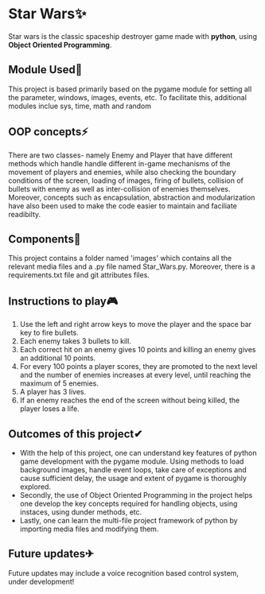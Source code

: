 # Star Wars✨
 Star wars is the classic spaceship destroyer game made with **python**, using **Object Oriented Programming**.
 
 ## Module Used🧩 
 This project is based primarily based on the pygame module for setting all the parameter, windows, images, events, etc. To facilitate this, additional modules inclue sys, time,
 math and random
 
 ## OOP concepts⚡
 There are two classes- namely Enemy and Player that have different methods which handle handle different in-game mechanisms of the movement of players and enemies, while also
 checking the boundary conditions of the screen, loading of images, firing of bullets, collision of bullets with enemy as well as inter-collision of enemies themselves. Moreover,
 concepts such as encapsulation, abstraction and modularization have also been used to make the code easier to maintain and faciliate readibilty.
 
 ## Components🔢
 This project contains a folder named 'images' which contains all the relevant media files and a .py file named Star_Wars.py. Moreover, there is a requirements.txt file and git
 attributes files.
 
 ## Instructions to play🎮
 1. Use the left and right arrow keys to move the player and the space bar key to fire bullets. 
 2. Each enemy takes 3 bullets to kill. 
 3. Each correct hit on an enemy gives 10 points and killing an enemy gives an additional 10 points.
 4. For every 100 points a player scores, they are promoted to the next level and the number of enemies increases at every level, until reaching the maximum of 5 enemies.
 5. A player has 3 lives.
 6. If an enemy reaches the end of the screen without being killed, the player loses a life.
 
 ## Outcomes of this project✔
 * With the help of this project, one can understand key features of python game development with the pygame module. Using methods to load background images, handle event loops,
 take care of exceptions and cause sufficient delay, the usage and extent of pygame is thoroughly explored. 
 * Secondly, the use of Object Oriented Programming in the project helps one develop the key concepts required for handling objects, using instaces, using dunder methods, etc.
 * Lastly, one can learn the multi-file project framework of python by importing media files and modifying them. 

 ## Future updates✈
 Future updates may include a voice recognition based control system, under development!
